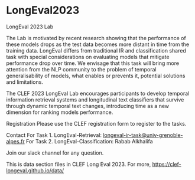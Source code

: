 # LongEval2023
LongEval 2023 Lab

The Lab is motivated by recent research showing that the performance of these models drops as the test data becomes more distant in time from the training data. LongEval differs from traditional IR and classification shared task with special considerations on evaluating models that mitigate performance drop over time. We envisage that this task will bring more attention from the NLP community to the problem of temporal generalisability of models, what enables or prevents it, potential solutions and limitations.

The CLEF 2023 LongEval Lab encourages participants to develop temporal information retrieval systems and longitudinal text classifiers that survive through dynamic temporal text changes, introducing time as a new dimension for ranking models performance.

Registration
Please use the CLEF registration form to register to the tasks. 

Contact
For Task 1. LongEval-Retrieval: longeval-ir-task@univ-grenoble-alpes.fr
For Task 2. LongEval-Classification: Rabab Alkhalifa

Join our slack channel for any question.

This is data section files in CLEF Long Eval 2023. For more, https://clef-longeval.github.io/data/
